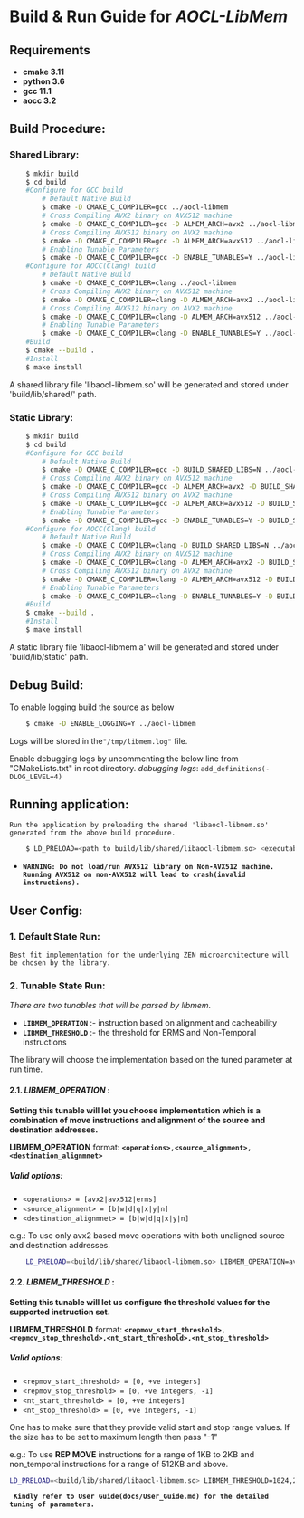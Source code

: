 # Build & Run Guide for **_AOCL-LibMem_**

## Requirements
 * **cmake 3.11**
 * **python 3.6**
 * **gcc 11.1**
 * **aocc 3.2**

## Build Procedure:
### Shared Library:
```sh
    $ mkdir build
    $ cd build
    #Configure for GCC build
        # Default Native Build
        $ cmake -D CMAKE_C_COMPILER=gcc ../aocl-libmem
        # Cross Compiling AVX2 binary on AVX512 machine
        $ cmake -D CMAKE_C_COMPILER=gcc -D ALMEM_ARCH=avx2 ../aocl-libmem
        # Cross Compiling AVX512 binary on AVX2 machine
        $ cmake -D CMAKE_C_COMPILER=gcc -D ALMEM_ARCH=avx512 ../aocl-libmem
        # Enabling Tunable Parameters
        $ cmake -D CMAKE_C_COMPILER=gcc -D ENABLE_TUNABLES=Y ../aocl-libmem
    #Configure for AOCC(Clang) build
        # Default Native Build
        $ cmake -D CMAKE_C_COMPILER=clang ../aocl-libmem
        # Cross Compiling AVX2 binary on AVX512 machine
        $ cmake -D CMAKE_C_COMPILER=clang -D ALMEM_ARCH=avx2 ../aocl-libmem
        # Cross Compiling AVX512 binary on AVX2 machine
        $ cmake -D CMAKE_C_COMPILER=clang -D ALMEM_ARCH=avx512 ../aocl-libmem
        # Enabling Tunable Parameters
        $ cmake -D CMAKE_C_COMPILER=clang -D ENABLE_TUNABLES=Y ../aocl-libmem
    #Build
    $ cmake --build .
    #Install
    $ make install
```

A shared library file 'libaocl-libmem.so' will be generated and stored under 'build/lib/shared/' path.


### Static Library:
```sh
    $ mkdir build
    $ cd build
    #Configure for GCC build
        # Default Native Build
        $ cmake -D CMAKE_C_COMPILER=gcc -D BUILD_SHARED_LIBS=N ../aocl-libmem
        # Cross Compiling AVX2 binary on AVX512 machine
        $ cmake -D CMAKE_C_COMPILER=gcc -D ALMEM_ARCH=avx2 -D BUILD_SHARED_LIBS=N ../aocl-libmem
        # Cross Compiling AVX512 binary on AVX2 machine
        $ cmake -D CMAKE_C_COMPILER=gcc -D ALMEM_ARCH=avx512 -D BUILD_SHARED_LIBS=N ../aocl-libmem
        # Enabling Tunable Parameters
        $ cmake -D CMAKE_C_COMPILER=gcc -D ENABLE_TUNABLES=Y -D BUILD_SHARED_LIBS=N ../aocl-libmem
    #Configure for AOCC(Clang) build
        # Default Native Build
        $ cmake -D CMAKE_C_COMPILER=clang -D BUILD_SHARED_LIBS=N ../aocl-libmem
        # Cross Compiling AVX2 binary on AVX512 machine
        $ cmake -D CMAKE_C_COMPILER=clang -D ALMEM_ARCH=avx2 -D BUILD_SHARED_LIBS=N ../aocl-libmem
        # Cross Compiling AVX512 binary on AVX2 machine
        $ cmake -D CMAKE_C_COMPILER=clang -D ALMEM_ARCH=avx512 -D BUILD_SHARED_LIBS=N ../aocl-libmem
        # Enabling Tunable Parameters
        $ cmake -D CMAKE_C_COMPILER=clang -D ENABLE_TUNABLES=Y -D BUILD_SHARED_LIBS=N ../aocl-libmem
    #Build
    $ cmake --build .
    #Install
    $ make install
```

A static library file 'libaocl-libmem.a' will be generated and stored under 'build/lib/static' path.

## Debug Build:
 To enable logging build the source as below
```sh
    $ cmake -D ENABLE_LOGGING=Y ../aocl-libmem
```
 Logs will be stored in the`"/tmp/libmem.log"` file.

 Enable debugging logs by uncommenting the below line from  "CMakeLists.txt" in root directory.
 _debugging logs_: `add_definitions(-DLOG_LEVEL=4)`

## Running application:
 ``Run the application by preloading the shared 'libaocl-libmem.so' generated from the above build procedure.``
```sh
    $ LD_PRELOAD=<path to build/lib/shared/libaocl-libmem.so> <executable> <params>
```
 * **`WARNING: Do not load/run AVX512 library on Non-AVX512 machine. Running AVX512 on non-AVX512 will lead to crash(invalid instructions).`**

## User Config:
### 1. Default State Run:
 ``Best fit implementation for the underlying ZEN microarchitecture will be chosen by the library.``


### 2. Tunable State Run:

_There are two tunables that will be parsed by libmem._
 * **`LIBMEM_OPERATION`** :- instruction based on alignment and cacheability
 * **`LIBMEM_THRESHOLD`** :- the threshold for ERMS and Non-Temporal instructions

The library will choose the implementation based on the tuned parameter at run time.

#### 2.1. _LIBMEM_OPERATION_ :
**Setting this tunable will let you choose implementation which is a combination of move instructions and alignment of the source and destination addresses.**

 **LIBMEM_OPERATION** format: **`<operations>,<source_alignment>,<destination_alignmnet>`**

 ##### Valid options:
 * `<operations> = [avx2|avx512|erms]`
 * `<source_alignment> = [b|w|d|q|x|y|n]`
 * `<destination_alignmnet> = [b|w|d|q|x|y|n]`

 e.g.:  To use only avx2 based move operations with both unaligned source and destination addresses.
```sh
    LD_PRELOAD=<build/lib/shared/libaocl-libmem.so> LIBMEM_OPERATION=avx2,b,b <executable>
```

#### 2.2. _LIBMEM_THRESHOLD_ :
**Setting this tunable will let us configure the threshold values for the supported instruction set.**

 **LIBMEM_THRESHOLD** format: **`<repmov_start_threshold>,<repmov_stop_threshold>,<nt_start_threshold>,<nt_stop_threshold>`**

 ##### Valid options:
 * `<repmov_start_threshold> = [0, +ve integers]`
 * `<repmov_stop_threshold> = [0, +ve integers, -1]`
 * `<nt_start_threshold> = [0, +ve integers]`
 * `<nt_stop_threshold> = [0, +ve integers, -1]`

 One has to make sure that they provide valid start and stop range values.
 If the size has to be set to maximum length then pass "-1"

 e.g.: To use **REP MOVE** instructions for a range of 1KB to 2KB and non_temporal instructions for a range of 512KB and above.
 ```sh
 LD_PRELOAD=<build/lib/shared/libaocl-libmem.so> LIBMEM_THRESHOLD=1024,2048,524288,-1 <executable>
 ```
 **` Kindly refer to User Guide(docs/User_Guide.md) for the detailed tuning of parameters.`**
